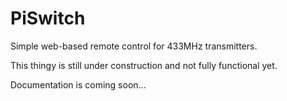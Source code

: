 PiSwitch
========

Simple web-based remote control for 433MHz transmitters.

This thingy is still under construction and not fully functional yet.

Documentation is coming soon...